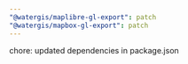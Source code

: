```yaml
---
"@watergis/maplibre-gl-export": patch
"@watergis/mapbox-gl-export": patch
---
```


chore: updated dependencies in package.json
